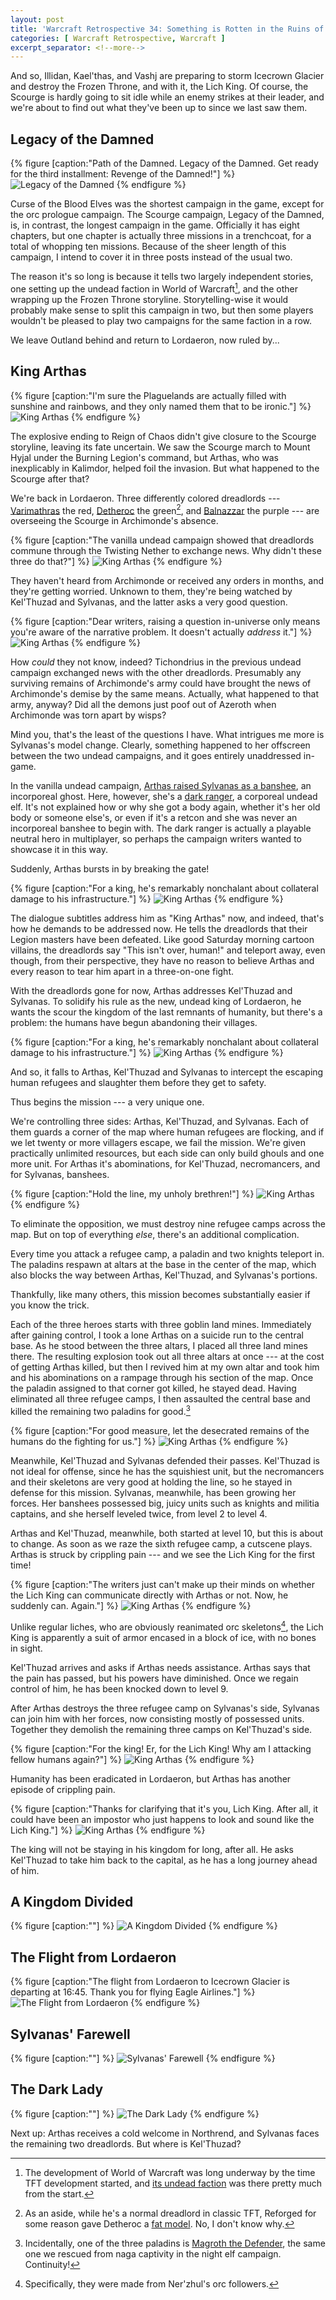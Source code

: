 ```yaml
---
layout: post
title: 'Warcraft Retrospective 34: Something is Rotten in the Ruins of Lordaeron'
categories: [ Warcraft Retrospective, Warcraft ]
excerpt_separator: <!--more-->
---
```


And so, Illidan, Kael'thas, and Vashj are preparing to storm Icecrown Glacier and destroy the Frozen Throne, and with it, the Lich King. Of course, the Scourge is hardly going to sit idle while an enemy strikes at their leader, and we're about to find out what they've been up to since we last saw them.

<!--more-->

## Legacy of the Damned

{% figure [caption:"Path of the Damned. Legacy of the Damned. Get ready for the third installment: Revenge of the Damned!"] %}
![Legacy of the Damned](/assets/wr/20240826202733_1.jpg)
{% endfigure %}

Curse of the Blood Elves was the shortest campaign in the game, except for the orc prologue campaign. The Scourge campaign, Legacy of the Damned, is, in contrast, the longest campaign in the game. Officially it has eight chapters, but one chapter is actually three missions in a trenchcoat, for a total of whopping ten missions. Because of the sheer length of this campaign, I intend to cover it in three posts instead of the usual two.

The reason it's so long is because it tells two largely independent stories, one setting up the undead faction in World of Warcraft[^wow], and the other wrapping up the Frozen Throne storyline. Storytelling-wise it would probably make sense to split this campaign in two, but then some players wouldn't be pleased to play two campaigns for the same faction in a row.

We leave Outland behind and return to Lordaeron, now ruled by...


## King Arthas

{% figure [caption:"I'm sure the Plaguelands are actually filled with sunshine and rainbows, and they only named them that to be ironic."] %}
![King Arthas](/assets/wr/20240907124130_1.jpg)
{% endfigure %}

The explosive ending to Reign of Chaos didn't give closure to the Scourge storyline, leaving its fate uncertain. We saw the Scourge march to Mount Hyjal under the Burning Legion's command, but Arthas, who was inexplicably in Kalimdor, helped foil the invasion. But what happened to the Scourge after that?

We're back in Lordaeron. Three differently colored dreadlords --- [Varimathras](https://warcraft.wiki.gg/wiki/Varimathras) the red, [Detheroc](https://warcraft.wiki.gg/wiki/) the green[^detheroc], and [Balnazzar](https://warcraft.wiki.gg/wiki/Balnazzar) the purple --- are overseeing the Scourge in Archimonde's absence.

{% figure [caption:"The vanilla undead campaign showed that dreadlords commune through the Twisting Nether to exchange news. Why didn't these three do that?"] %}
![King Arthas](/assets/wr/20240907124150_1.jpg)
{% endfigure %}

They haven't heard from Archimonde or received any orders in months, and they're getting worried. Unknown to them, they're being watched by Kel'Thuzad and Sylvanas, and the latter asks a very good question.

{% figure [caption:"Dear writers, raising a question in-universe only means you're aware of the narrative problem. It doesn't actually *address* it."] %}
![King Arthas](/assets/wr/20240907124212_1.jpg)
{% endfigure %}

How *could* they not know, indeed? Tichondrius in the previous undead campaign exchanged news with the other dreadlords. Presumably any surviving remains of Archimonde's army could have brought the news of Archimonde's demise by the same means. Actually, what happened to that army, anyway? Did all the demons just poof out of Azeroth when Archimonde was torn apart by wisps?

Mind you, that's the least of the questions I have. What intrigues me more is Sylvanas's model change. Clearly, something happened to her offscreen between the two undead campaigns, and it goes entirely unaddressed in-game.

In the vanilla undead campaign, [Arthas raised Sylvanas as a banshee](https://lintian.eu/2024/05/04/warcraft-retrospective-24/), an incorporeal ghost. Here, however, she's a [dark ranger](https://warcraft.wiki.gg/wiki/Dark_ranger), a corporeal undead elf. It's not explained how or why she got a body again, whether it's her old body or someone else's, or even if it's a retcon and she was never an incorporeal banshee to begin with. The dark ranger is actually a playable neutral hero in multiplayer, so perhaps the campaign writers wanted to showcase it in this way.

Suddenly, Arthas bursts in by breaking the gate!

{% figure [caption:"For a king, he's remarkably nonchalant about collateral damage to his infrastructure."] %}
![King Arthas](/assets/wr/20240907124227_1.jpg)
{% endfigure %}

The dialogue subtitles address him as "King Arthas" now, and indeed, that's how he demands to be addressed now. He tells the dreadlords that their Legion masters have been defeated. Like good Saturday morning cartoon villains, the dreadlords say "This isn't over, human!" and teleport away, even though, from their perspective, they have no reason to believe Arthas and every reason to tear him apart in a three-on-one fight.

With the dreadlords gone for now, Arthas addresses Kel'Thuzad and Sylvanas. To solidify his rule as the new, undead king of Lordaeron, he wants the scour the kingdom of the last remnants of humanity, but there's a problem: the humans have begun abandoning their villages.

{% figure [caption:"For a king, he's remarkably nonchalant about collateral damage to his infrastructure."] %}
![King Arthas](/assets/wr/20240907124329_1.jpg)
{% endfigure %}

And so, it falls to Arthas, Kel'Thuzad and Sylvanas to intercept the escaping human refugees and slaughter them before they get to safety.

Thus begins the mission --- a very unique one.

We're controlling three sides: Arthas, Kel'Thuzad, and Sylvanas. Each of them guards a corner of the map where human refugees are flocking, and if we let twenty or more villagers escape, we fail the mission. We're given practically unlimited resources, but each side can only build ghouls and one more unit. For Arthas it's abominations, for Kel'Thuzad, necromancers, and for Sylvanas, banshees.

{% figure [caption:"Hold the line, my unholy brethren!"] %}
![King Arthas](/assets/wr/20240907131203_1.jpg)
{% endfigure %}

To eliminate the opposition, we must destroy nine refugee camps across the map. But on top of everything *else*, there's an additional complication.

Every time you attack a refugee camp, a paladin and two knights teleport in. The paladins respawn at altars at the base in the center of the map, which also blocks the way between Arthas, Kel'Thuzad, and Sylvanas's portions.

Thankfully, like many others, this mission becomes substantially easier if you know the trick.

Each of the three heroes starts with three goblin land mines. Immediately after gaining control, I took a lone Arthas on a suicide run to the central base. As he stood between the three altars, I placed all three land mines there. The resulting explosion took out all three altars at once --- at the cost of getting Arthas killed, but then I revived him at my own altar and took him and his abominations on a rampage through his section of the map. Once the paladin assigned to that corner got killed, he stayed dead. Having eliminated all three refugee camps, I then assaulted the central base and killed the remaining two paladins for good.[^paladins]

{% figure [caption:"For good measure, let the desecrated remains of the humans do the fighting for us."] %}
![King Arthas](/assets/wr/20240907132424_1.jpg)
{% endfigure %}

Meanwhile, Kel'Thuzad and Sylvanas defended their passes. Kel'Thuzad is not ideal for offense, since he has the squishiest unit, but the necromancers and their skeletons are very good at holding the line, so he stayed in defense for this mission. Sylvanas, meanwhile, has been growing her forces. Her banshees possessed big, juicy units such as knights and militia captains, and she herself leveled twice, from level 2 to level 4.

Arthas and Kel'Thuzad, meanwhile, both started at level 10, but this is about to change. As soon as we raze the sixth refugee camp, a cutscene plays. Arthas is struck by crippling pain --- and we see the Lich King for the first time!

{% figure [caption:"The writers just can't make up their minds on whether the Lich King can communicate directly with Arthas or not. Now, he suddenly can. Again."] %}
![King Arthas](/assets/wr/wc3x_undead1.jpg)
{% endfigure %}

Unlike regular liches, who are obviously reanimated orc skeletons[^orc], the Lich King is apparently a suit of armor encased in a block of ice, with no bones in sight.

Kel'Thuzad arrives and asks if Arthas needs assistance. Arthas says that the pain has passed, but his powers have diminished. Once we regain control of him, he has been knocked down to level 9.

After Arthas destroys the three refugee camp on Sylvanas's side, Sylvanas can join him with her forces, now consisting mostly of possessed units. Together they demolish the remaining three camps on Kel'Thuzad's side.

{% figure [caption:"For the king! Er, for the Lich King! Why am I attacking fellow humans again?"] %}
![King Arthas](/assets/wr/20240907133426_1.jpg)
{% endfigure %}

Humanity has been eradicated in Lordaeron, but Arthas has another episode of crippling pain. 

{% figure [caption:"Thanks for clarifying that it's you, Lich King. After all, it could have been an impostor who just happens to look and sound like the Lich King."] %}
![King Arthas](/assets/wr/20240907133705_1.jpg)
{% endfigure %}

The king will not be staying in his kingdom for long, after all. He asks Kel'Thuzad to take him back to the capital, as he has a long journey ahead of him.



## A Kingdom Divided

{% figure [caption:""] %}
![A Kingdom Divided](/assets/wr/20240907133724_1.jpg)
{% endfigure %}


## The Flight from Lordaeron

{% figure [caption:"The flight from Lordaeron to Icecrown Glacier is departing at 16:45. Thank you for flying Eagle Airlines."] %}
![The Flight from Lordaeron](/assets/wr/20240907133949_1.jpg)
{% endfigure %}


## Sylvanas' Farewell

{% figure [caption:""] %}
![Sylvanas' Farewell](/assets/wr/20240907143729_1.jpg)
{% endfigure %}


## The Dark Lady

{% figure [caption:""] %}
![The Dark Lady](/assets/wr/20240907143942_1.jpg)
{% endfigure %}



Next up: Arthas receives a cold welcome in Northrend, and Sylvanas faces the remaining two dreadlords. But where is Kel'Thuzad?


[^wow]: The development of World of Warcraft was long underway by the time TFT development started, and [its undead faction](https://warcraft.wiki.gg/wiki/Forsaken) was there pretty much from the start.

[^detheroc]: As an aside, while he's a normal dreadlord in classic TFT, Reforged for some reason gave Detheroc a [fat model](https://constantinuslupus.artstation.com/projects/28ZOnv). No, I don't know why.

[^paladins]: Incidentally, one of the three paladins is [Magroth the Defender](https://warcraft.wiki.gg/wiki/Magroth_the_Defender), the same one we rescued from naga captivity in the night elf campaign. Continuity!

[^orc]: Specifically, they were made from Ner'zhul's orc followers.
